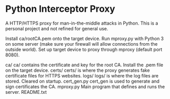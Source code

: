 # Python Interceptor Proxy

A HTTP/HTTPS proxy for man-in-the-middle attacks in Python. This is a personal project and not refined for general use.

Install ca/rootCA.pem onto the target device.
Run mproxy.py with Python 3 on some server (make sure your firewall will allow connections from the outside world).
Set up target device to proxy through mproxy (default port 8080).

ca/             ca/ contains the certificate and key for the root CA. Install the .pem file on the target device.
certs/          certs/ is where the proxy generates fake certificate files for HTTPS websites.
logs/           logs/ is where the log files are stored. Cleared on startup.
cert_gen.py     cert_gen is used to generate and sign certificates the CA.
mproxy.py       Main program that defines and runs the server.
README.txt
